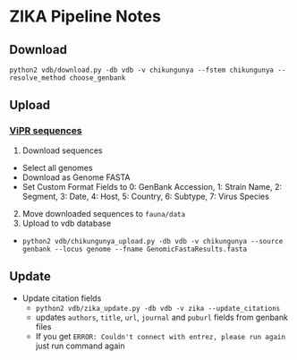 # ZIKA Pipeline Notes

## Download

    python2 vdb/download.py -db vdb -v chikungunya --fstem chikungunya --resolve_method choose_genbank

## Upload

### [ViPR sequences](https://www.viprbrc.org/brc/vipr_genome_search.spg?method=SubmitForm&blockId=728&decorator=toga#)

1. Download sequences
  * Select all genomes
  * Download as Genome FASTA
  * Set Custom Format Fields to 0: GenBank Accession, 1: Strain Name, 2: Segment, 3: Date, 4: Host, 5: Country, 6: Subtype, 7: Virus Species
2. Move downloaded sequences to `fauna/data`
3. Upload to vdb database
  * `python2 vdb/chikungunya_upload.py -db vdb -v chikungunya --source genbank --locus genome --fname GenomicFastaResults.fasta`

## Update

* Update citation fields
  * `python2 vdb/zika_update.py -db vdb -v zika --update_citations`
  * updates `authors`, `title`, `url`, `journal` and `puburl` fields from genbank files
  * If you get `ERROR: Couldn't connect with entrez, please run again` just run command again
